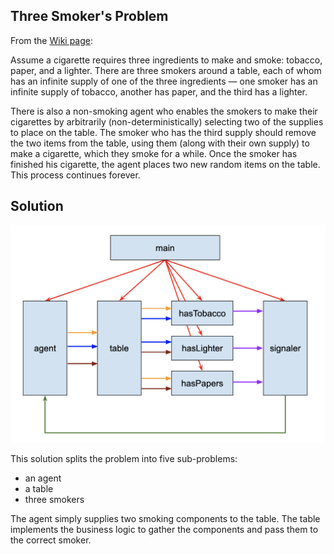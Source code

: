 ## Three Smoker's Problem

From the [Wiki page](https://en.wikipedia.org/wiki/Cigarette_smokers_problem):

Assume a cigarette requires three ingredients to make and smoke: tobacco, paper, and a lighter. There are three smokers around a table, each of whom has an infinite supply of one of the three ingredients — one smoker has an infinite supply of tobacco, another has paper, and the third has a lighter.

There is also a non-smoking agent who enables the smokers to make their cigarettes by arbitrarily (non-deterministically) selecting two of the supplies to place on the table. The smoker who has the third supply should remove the two items from the table, using them (along with their own supply) to make a cigarette, which they smoke for a while. Once the smoker has finished his cigarette, the agent places two new random items on the table. This process continues forever.

## Solution

![image](three-smokers.png)

This solution splits the problem into five sub-problems:

- an agent
- a table
- three smokers

The agent simply supplies two smoking components to the table. The table implements the business logic to gather the components
and pass them to the correct smoker.

